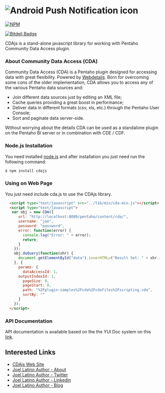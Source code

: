 # ![Android Push Notification icon](https://raw.githubusercontent.com/latinojoel/cdajs/master/build/cdajs_logo.png)
[![NPM](https://nodei.co/npm/cdajs.png?downloads=true&stars=true)](https://nodei.co/npm/cdajs/)

[![Bitdeli Badge](https://d2weczhvl823v0.cloudfront.net/latinojoel/cdajs/trend.png)](https://bitdeli.com/free "Bitdeli Badge")

CDAjs is a stand-alone javascript library for working with Pentaho Community Data Access plugin.


### About Community Data Access (CDA)

Community Data Access (CDA) is a Pentaho plugin designed for accessing data with great flexibility. Powered by [Webdetails](http://www.webdetails.pt).
Born for overcoming some cons of the older implementation, CDA allows you to access any of the various Pentaho data sources and:
* Join different data sources just by editing an XML file;
* Cache queries providing a great boost in performance;
* Deliver data in different formats (csv, xls, etc.) through the Pentaho User Console;
* Sort and paginate data server-side.

Without worrying about the details CDA can be used as a standalone plugin on the Pentaho BI server or in combination with CDE / CDF.


### Node.js Installation
You need installed [node.js](http://nodejs.org/) and after installation you just need run the following command:
```sh
$ npm install cdajs
```



### Using on Web Page
You just need include cda.js to use the CDAjs library.

```html
  <script type="text/javascript" src="../lib/min/cda-min.js"></script>
  <script type="text/javascript">
   var obj = new CDA({
      url: "http://localhost:8080/pentaho/content/cda/",
      username: "joe",
      password: "password",
      error: function(error) {
        console.log("Error: " + error);
        return;
      }
    });
    obj.doQuery(function(xhr) {
      document.getElementById("data").innerHTML=("Result Set: " + xhr.resultset);
    }, {
      params: {
        dataAccessId: 1,
  	  outputIndexId: 1,
        pageSize: 0,
        pageStart: 0,
        path: "%2Fplugin-samples%2Fcda%2Fcdafiles%2Fscripting.cda",
        sortBy: ""
      }
    });
  </script>
```


### API Documentation

API documentation is available based on the the YUI Doc system on this [link](http://latinojoel.github.io/cdajs/api-0.0.2/).




## Interested Links
* [CDAjs Web Site](http://latinojoel.github.io/cdajs)
* [Joel Latino Author - About](https://about.me/latinojoel)
* [Joel Latino Author - Twitter](https://twitter.com/latinojoel)
* [Joel Latino Author - Linkedin](http://pt.linkedin.com/in/latinojoel)
* [Joel Latino Author - Blog](http://joel-latino.blogspot.com/)





